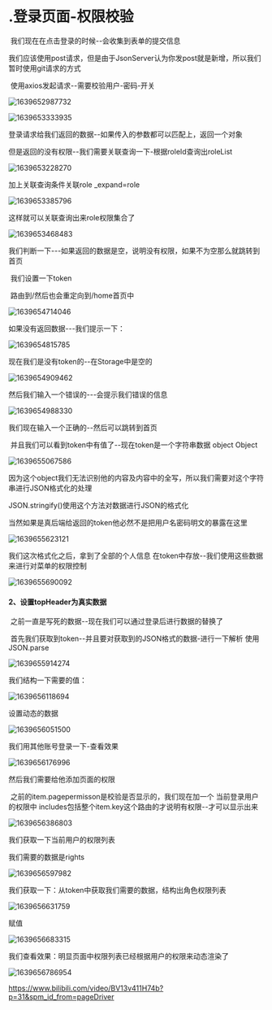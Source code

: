 # .登录页面-权限校验



​	我们现在在点击登录的时候--会收集到表单的提交信息

我们应该使用post请求，但是由于JsonServer认为你发post就是新增，所以我们暂时使用git请求的方式



​	使用axios发起请求--需要校验用户-密码-开关

![1639652987732](../../../../.vuepress/public/images/1639652987732.png)



![1639653333935](../../../../.vuepress/public/images/1639653333935.png)



登录请求给我们返回的数据--如果传入的参数都可以匹配上，返回一个对象

​          但是返回的没有权限--我们需要关联查询一下-根据roleId查询出roleList

![1639653228270](../../../../.vuepress/public/images/1639653228270.png)





加上关联查询条件关联role     _expand=role

![1639653385796](../../../../.vuepress/public/images/1639653385796.png)



这样就可以关联查询出来role权限集合了

![1639653468483](../../../../.vuepress/public/images/1639653468483.png)



我们判断一下---如果返回的数据是空，说明没有权限，如果不为空那么就跳转到首页

​		我们设置一下token

​		路由到/然后也会重定向到/home首页中

![1639654714046](../../../../.vuepress/public/images/1639654714046.png)



如果没有返回数据---我们提示一下：

![1639654815785](../../../../.vuepress/public/images/1639654815785.png)





现在我们是没有token的--在Storage中是空的

![1639654909462](../../../../.vuepress/public/images/1639654909462.png)





然后我们输入一个错误的---会提示我们错误的信息

![1639654988330](../../../../.vuepress/public/images/1639654988330.png)





我们现在输入一个正确的--然后可以跳转到首页

​		并且我们可以看到token中有值了--现在token是一个字符串数据 object Object

![1639655067586](../../../../.vuepress/public/images/1639655067586.png)



因为这个object我们无法识别他的内容及内容中的全写，所以我们需要对这个字符串进行JSON格式化的处理

JSON.stringify()使用这个方法对数据进行JSON的格式化

​		当然如果是真后端给返回的token他必然不是把用户名密码明文的暴露在这里

![1639655623121](../../../../.vuepress/public/images/1639655623121.png)



我们这次格式化之后，拿到了全部的个人信息 在token中存放--我们使用这些数据来进行对菜单的权限控制

![1639655690092](../../../../.vuepress/public/images/1639655690092.png)





#### 2、设置topHeader为真实数据

​	之前一直是写死的数据--现在我们可以通过登录后进行数据的替换了

​	首先我们获取到token--并且要对获取到的JSON格式的数据-进行一下解析 使用JSON.parse

![1639655914274](../../../../.vuepress/public/images/1639655914274.png)



我们结构一下需要的值：

![1639656118694](../../../../.vuepress/public/images/1639656118694.png)







设置动态的数据

![1639656051500](../../../../.vuepress/public/images/1639656051500.png)







我们用其他账号登录一下-查看效果

![1639656176996](../../../../.vuepress/public/images/1639656176996.png)





然后我们需要给他添加页面的权限

​		之前的item.pagepermisson是校验是否显示的，我们现在加一个 当前登录用户的权限中 includes包括整个item.key这个路由的才说明有权限--才可以显示出来

![1639656386803](../../../../.vuepress/public/images/1639656386803.png)







我们获取一下当前用户的权限列表

我们需要的数据是rights

![1639656597982](../../../../.vuepress/public/images/1639656597982.png)





我们获取一下：从token中获取我们需要的数据，结构出角色权限列表

![1639656631759](../../../../.vuepress/public/images/1639656631759.png)



赋值

![1639656683315](../../../../.vuepress/public/images/1639656683315.png)



我们查看效果：明显页面中权限列表已经根据用户的权限来动态渲染了

![1639656786954](../../../../.vuepress/public/images/1639656786954.png)











https://www.bilibili.com/video/BV13v411H74b?p=31&spm_id_from=pageDriver

















































































































































































































































